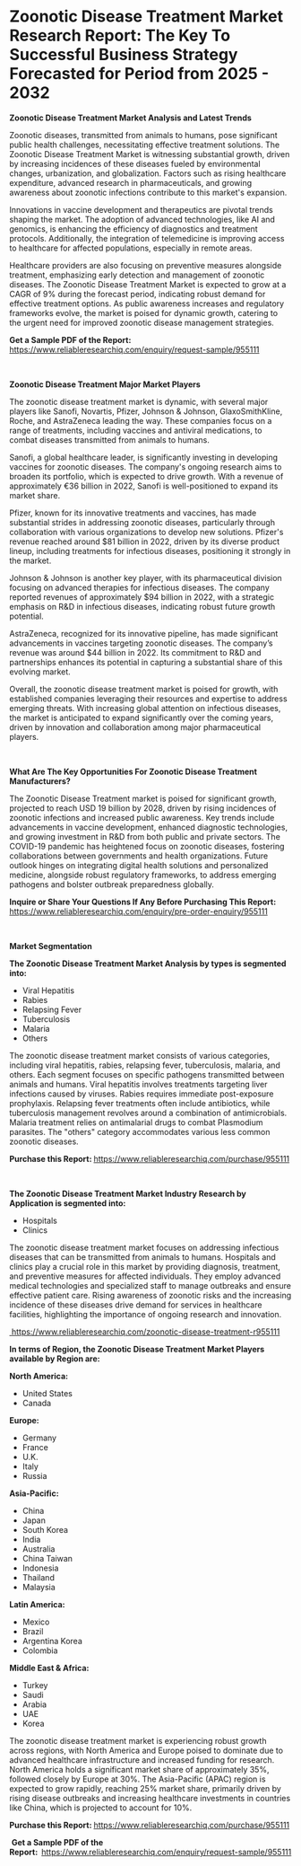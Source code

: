 <p><h1>Zoonotic Disease Treatment Market Research Report: The Key To Successful Business Strategy Forecasted for Period from 2025 - 2032</h1></p><p><strong>Zoonotic Disease Treatment Market Analysis and Latest Trends</strong></p>
<p><p>Zoonotic diseases, transmitted from animals to humans, pose significant public health challenges, necessitating effective treatment solutions. The Zoonotic Disease Treatment Market is witnessing substantial growth, driven by increasing incidences of these diseases fueled by environmental changes, urbanization, and globalization. Factors such as rising healthcare expenditure, advanced research in pharmaceuticals, and growing awareness about zoonotic infections contribute to this market's expansion.</p><p>Innovations in vaccine development and therapeutics are pivotal trends shaping the market. The adoption of advanced technologies, like AI and genomics, is enhancing the efficiency of diagnostics and treatment protocols. Additionally, the integration of telemedicine is improving access to healthcare for affected populations, especially in remote areas.</p><p>Healthcare providers are also focusing on preventive measures alongside treatment, emphasizing early detection and management of zoonotic diseases. The Zoonotic Disease Treatment Market is expected to grow at a CAGR of 9% during the forecast period, indicating robust demand for effective treatment options. As public awareness increases and regulatory frameworks evolve, the market is poised for dynamic growth, catering to the urgent need for improved zoonotic disease management strategies.</p></p>
<p><strong>Get a Sample PDF of the Report:&nbsp;</strong> <a href="https://www.reliableresearchiq.com/enquiry/request-sample/955111?utm_campaign=99&utm_medium=2&utm_source=Github&utm_content=ia&utm_term=18042025&utm_id=zoonotic-disease-treatment">https://www.reliableresearchiq.com/enquiry/request-sample/955111</a></p>
<p>&nbsp;</p>
<p><strong>Zoonotic Disease Treatment Major Market Players</strong></p>
<p><p>The zoonotic disease treatment market is dynamic, with several major players like Sanofi, Novartis, Pfizer, Johnson & Johnson, GlaxoSmithKline, Roche, and AstraZeneca leading the way. These companies focus on a range of treatments, including vaccines and antiviral medications, to combat diseases transmitted from animals to humans.</p><p>Sanofi, a global healthcare leader, is significantly investing in developing vaccines for zoonotic diseases. The company's ongoing research aims to broaden its portfolio, which is expected to drive growth. With a revenue of approximately €36 billion in 2022, Sanofi is well-positioned to expand its market share.</p><p>Pfizer, known for its innovative treatments and vaccines, has made substantial strides in addressing zoonotic diseases, particularly through collaboration with various organizations to develop new solutions. Pfizer's revenue reached around $81 billion in 2022, driven by its diverse product lineup, including treatments for infectious diseases, positioning it strongly in the market.</p><p>Johnson & Johnson is another key player, with its pharmaceutical division focusing on advanced therapies for infectious diseases. The company reported revenues of approximately $94 billion in 2022, with a strategic emphasis on R&D in infectious diseases, indicating robust future growth potential.</p><p>AstraZeneca, recognized for its innovative pipeline, has made significant advancements in vaccines targeting zoonotic diseases. The company’s revenue was around $44 billion in 2022. Its commitment to R&D and partnerships enhances its potential in capturing a substantial share of this evolving market.</p><p>Overall, the zoonotic disease treatment market is poised for growth, with established companies leveraging their resources and expertise to address emerging threats. With increasing global attention on infectious diseases, the market is anticipated to expand significantly over the coming years, driven by innovation and collaboration among major pharmaceutical players.</p></p>
<p>&nbsp;</p>
<p><strong>What Are The Key Opportunities For Zoonotic Disease Treatment Manufacturers?</strong></p>
<p><p>The Zoonotic Disease Treatment market is poised for significant growth, projected to reach USD 19 billion by 2028, driven by rising incidences of zoonotic infections and increased public awareness. Key trends include advancements in vaccine development, enhanced diagnostic technologies, and growing investment in R&D from both public and private sectors. The COVID-19 pandemic has heightened focus on zoonotic diseases, fostering collaborations between governments and health organizations. Future outlook hinges on integrating digital health solutions and personalized medicine, alongside robust regulatory frameworks, to address emerging pathogens and bolster outbreak preparedness globally.</p></p>
<p><strong>Inquire or Share Your Questions If Any Before Purchasing This Report:</strong> <a href="https://www.reliableresearchiq.com/enquiry/pre-order-enquiry/955111?utm_campaign=99&utm_medium=2&utm_source=Github&utm_content=ia&utm_term=18042025&utm_id=zoonotic-disease-treatment">https://www.reliableresearchiq.com/enquiry/pre-order-enquiry/955111</a></p>
<p>&nbsp;</p>
<p><strong>Market Segmentation</strong></p>
<p><strong>The Zoonotic Disease Treatment Market Analysis by types is segmented into:</strong></p>
<p><ul><li>Viral Hepatitis</li><li>Rabies</li><li>Relapsing Fever</li><li>Tuberculosis</li><li>Malaria</li><li>Others</li></ul></p>
<p><p>The zoonotic disease treatment market consists of various categories, including viral hepatitis, rabies, relapsing fever, tuberculosis, malaria, and others. Each segment focuses on specific pathogens transmitted between animals and humans. Viral hepatitis involves treatments targeting liver infections caused by viruses. Rabies requires immediate post-exposure prophylaxis. Relapsing fever treatments often include antibiotics, while tuberculosis management revolves around a combination of antimicrobials. Malaria treatment relies on antimalarial drugs to combat Plasmodium parasites. The "others" category accommodates various less common zoonotic diseases.</p></p>
<p><strong>Purchase this Report:&nbsp;</strong><a href="https://www.reliableresearchiq.com/purchase/955111?utm_campaign=99&utm_medium=2&utm_source=Github&utm_content=ia&utm_term=18042025&utm_id=zoonotic-disease-treatment">https://www.reliableresearchiq.com/purchase/955111</a></p>
<p>&nbsp;</p>
<p><strong>The Zoonotic Disease Treatment Market Industry Research by Application is segmented into:</strong></p>
<p><ul><li>Hospitals</li><li>Clinics</li></ul></p>
<p><p>The zoonotic disease treatment market focuses on addressing infectious diseases that can be transmitted from animals to humans. Hospitals and clinics play a crucial role in this market by providing diagnosis, treatment, and preventive measures for affected individuals. They employ advanced medical technologies and specialized staff to manage outbreaks and ensure effective patient care. Rising awareness of zoonotic risks and the increasing incidence of these diseases drive demand for services in healthcare facilities, highlighting the importance of ongoing research and innovation.</p></p>
<p><a href="https://www.reliableresearchiq.com/zoonotic-disease-treatment-r955111?utm_campaign=99&utm_medium=2&utm_source=Github&utm_content=ia&utm_term=18042025&utm_id=zoonotic-disease-treatment">&nbsp;https://www.reliableresearchiq.com/zoonotic-disease-treatment-r955111</a></p>
<p><strong>In terms of Region, the Zoonotic Disease Treatment Market Players available by Region are:</strong></p>
<p>
    <p> <strong> North America: </strong>
        <ul>
            <li>United States</li>
            <li>Canada</li>
        </ul>
        </p> 
    <p> <strong> Europe: </strong>
        <ul>
            <li>Germany</li>
            <li>France</li>
            <li>U.K.</li>
            <li>Italy</li>
            <li>Russia</li>
        </ul>
        </p> 
    <p> <strong> Asia-Pacific: </strong>
        <ul>
            <li>China</li>
            <li>Japan</li>
            <li>South Korea</li>
            <li>India</li>
            <li>Australia</li>
            <li>China Taiwan</li>
            <li>Indonesia</li>
            <li>Thailand</li>
            <li>Malaysia</li>
        </ul>
        </p> 
    <p> <strong> Latin America: </strong>
        <ul>
            <li>Mexico</li>
            <li>Brazil</li>
            <li>Argentina Korea</li>
            <li>Colombia</li>
        </ul>
        </p> 
    <p> <strong> Middle East & Africa: </strong>
        <ul>
            <li>Turkey</li>
            <li>Saudi</li>
            <li>Arabia</li>
            <li>UAE</li>
            <li>Korea</li>
        </ul>
    </p>
    </p>
<p><p>The zoonotic disease treatment market is experiencing robust growth across regions, with North America and Europe poised to dominate due to advanced healthcare infrastructure and increased funding for research. North America holds a significant market share of approximately 35%, followed closely by Europe at 30%. The Asia-Pacific (APAC) region is expected to grow rapidly, reaching 25% market share, primarily driven by rising disease outbreaks and increasing healthcare investments in countries like China, which is projected to account for 10%.</p></p>
<p><strong>Purchase this Report: </strong><a href="https://www.reliableresearchiq.com/purchase/955111?utm_campaign=99&utm_medium=2&utm_source=Github&utm_content=ia&utm_term=18042025&utm_id=zoonotic-disease-treatment">https://www.reliableresearchiq.com/purchase/955111</a></p>
<p>&nbsp;<strong>Get a Sample PDF of the Report:&nbsp;&nbsp;</strong><a href="https://www.reliableresearchiq.com/enquiry/request-sample/955111?utm_campaign=99&utm_medium=2&utm_source=Github&utm_content=ia&utm_term=18042025&utm_id=zoonotic-disease-treatment">https://www.reliableresearchiq.com/enquiry/request-sample/955111</a></p>
<p><strong></strong></p>
<p><p></p><p></p><p></p></p>